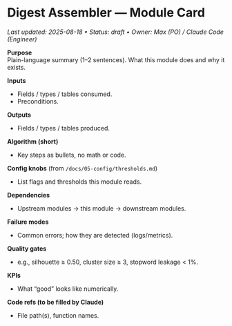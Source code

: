 # Digest Assembler — Module Card
_Last updated: 2025-08-18 • Status: draft • Owner: Max (PO) / Claude Code (Engineer)_

**Purpose**  
Plain-language summary (1–2 sentences). What this module does and why it exists.

**Inputs**  
- Fields / types / tables consumed.
- Preconditions.

**Outputs**  
- Fields / types / tables produced.

**Algorithm (short)**  
- Key steps as bullets, no math or code.

**Config knobs** (from `/docs/05-config/thresholds.md`)  
- List flags and thresholds this module reads.

**Dependencies**  
- Upstream modules → this module → downstream modules.

**Failure modes**  
- Common errors; how they are detected (logs/metrics).

**Quality gates**  
- e.g., silhouette ≥ 0.50, cluster size ≥ 3, stopword leakage < 1%.

**KPIs**  
- What “good” looks like numerically.

**Code refs (to be filled by Claude)**  
- File path(s), function names.
